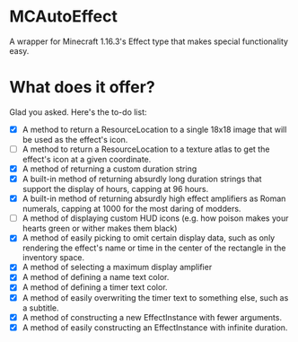 # MCAutoEffect
A wrapper for Minecraft 1.16.3's Effect type that makes special functionality easy.

# What does it offer?
Glad you asked. Here's the to-do list:

- [x] A method to return a ResourceLocation to a single 18x18 image that will be used as the effect's icon.
- [ ] A method to return a ResourceLocation to a texture atlas to get the effect's icon at a given coordinate.
- [x] A method of returning a custom duration string
- [x] A built-in method of returning absurdly long duration strings that support the display of hours, capping at 96 hours.
- [x] A built-in method of returning absurdly high effect amplifiers as Roman numerals, capping at 1000 for the most daring of modders.
- [ ] A method of displaying custom HUD icons (e.g. how poison makes your hearts green or wither makes them black)
- [x] A method of easily picking to omit certain display data, such as only rendering the effect's name or time in the center of the rectangle in the inventory space.
- [x] A method of selecting a maximum display amplifier
- [x] A method of defining a name text color.
- [x] A method of defining a timer text color.
- [x] A method of easily overwriting the timer text to something else, such as a subtitle.
- [x] A method of constructing a new EffectInstance with fewer arguments.
- [x] A method of easily constructing an EffectInstance with infinite duration.
